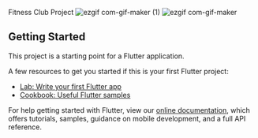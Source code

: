 Fitness Club Project
![ezgif com-gif-maker (1)](https://user-images.githubusercontent.com/66167521/187718422-306005dc-65fe-4b01-a26a-19c433ac47ee.gif)
![ezgif com-gif-maker](https://user-images.githubusercontent.com/66167521/187718597-b604513d-3d47-41d1-ad0f-e61dc77b7573.gif)


## Getting Started

This project is a starting point for a Flutter application.

A few resources to get you started if this is your first Flutter project:

- [Lab: Write your first Flutter app](https://flutter.dev/docs/get-started/codelab)
- [Cookbook: Useful Flutter samples](https://flutter.dev/docs/cookbook)

For help getting started with Flutter, view our
[online documentation](https://flutter.dev/docs), which offers tutorials,
samples, guidance on mobile development, and a full API reference.
